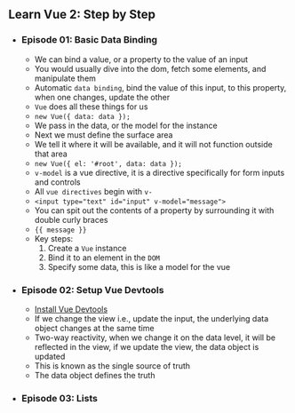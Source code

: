 ## Learn Vue 2: Step by Step

- ### Episode 01: Basic Data Binding
  
    - We can bind a value, or a property to the value of an input
    - You would usually dive into the dom, fetch some elements, and manipulate them
    - Automatic `data binding`, bind the value of this input, to this property, when one changes, update the other
    - `Vue` does all these things for us
    - `new Vue({
        data: data
      });`
    - We pass in the data, or the model for the instance
    - Next we must define the surface area 
    - We tell it where it will be available, and it will not function outside that area 
    - `new Vue({
        el: '#root',
        data: data
      });`
    - `v-model` is a vue directive, it is a directive specifically for form inputs and controls
    - All `vue directives` begin with `v-`
    - `<input type="text" id="input" v-model="message">`
    - You can spit out the contents of a property by surrounding it with double curly braces
    - `{{ message }}`
    - Key steps:
      1. Create a `Vue` instance
      2. Bind it to an element in the `DOM`
      3. Specify some data, this is like a model for the vue
  
- ### Episode 02: Setup Vue Devtools
    - [Install Vue Devtools](https://chrome.google.com/webstore/detail/vuejs-devtools/nhdogjmejiglipccpnnnanhbledajbpd?hl=en)
    - If we change the view i.e., update the input, the underlying data object changes at the same time
    - Two-way reactivity, when we change it on the data level, it will be reflected in the view, if we update the view, the data object is updated
    - This is known as the single source of truth
    - The data object defines the truth
  
- ### Episode 03: Lists
  
    